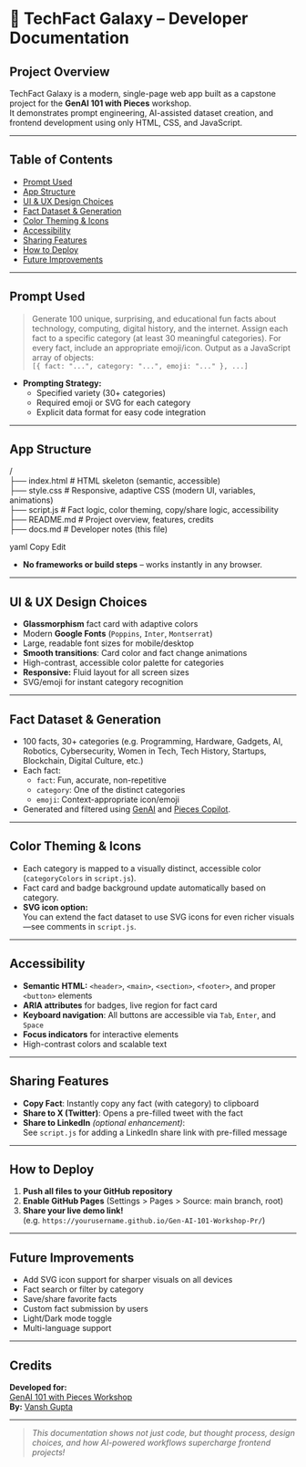# 📑 TechFact Galaxy – Developer Documentation

## Project Overview

TechFact Galaxy is a modern, single-page web app built as a capstone project for the **GenAI 101 with Pieces** workshop.  
It demonstrates prompt engineering, AI-assisted dataset creation, and frontend development using only HTML, CSS, and JavaScript.

---

## Table of Contents

- [Prompt Used](#prompt-used)
- [App Structure](#app-structure)
- [UI & UX Design Choices](#ui--ux-design-choices)
- [Fact Dataset & Generation](#fact-dataset--generation)
- [Color Theming & Icons](#color-theming--icons)
- [Accessibility](#accessibility)
- [Sharing Features](#sharing-features)
- [How to Deploy](#how-to-deploy)
- [Future Improvements](#future-improvements)

---

## Prompt Used

> Generate 100 unique, surprising, and educational fun facts about technology, computing, digital history, and the internet. Assign each fact to a specific category (at least 30 meaningful categories). For every fact, include an appropriate emoji/icon. Output as a JavaScript array of objects:  
> `[{ fact: "...", category: "...", emoji: "..." }, ...]`

- **Prompting Strategy:**  
  - Specified variety (30+ categories)
  - Required emoji or SVG for each category
  - Explicit data format for easy code integration

---

## App Structure

/<br>
├── index.html # HTML skeleton (semantic, accessible) <br>
├── style.css # Responsive, adaptive CSS (modern UI, variables, animations) <br>
├── script.js # Fact logic, color theming, copy/share logic, accessibility <br>
├── README.md # Project overview, features, credits <br>
├── docs.md # Developer notes (this file)

yaml
Copy
Edit

- **No frameworks or build steps** – works instantly in any browser.

---

## UI & UX Design Choices

- **Glassmorphism** fact card with adaptive colors
- Modern **Google Fonts** (`Poppins`, `Inter`, `Montserrat`)
- Large, readable font sizes for mobile/desktop
- **Smooth transitions**: Card color and fact change animations
- High-contrast, accessible color palette for categories
- **Responsive:** Fluid layout for all screen sizes
- SVG/emoji for instant category recognition

---

## Fact Dataset & Generation

- 100 facts, 30+ categories (e.g. Programming, Hardware, Gadgets, AI, Robotics, Cybersecurity, Women in Tech, Tech History, Startups, Blockchain, Digital Culture, etc.)
- Each fact:  
  - `fact`: Fun, accurate, non-repetitive  
  - `category`: One of the distinct categories  
  - `emoji`: Context-appropriate icon/emoji
- Generated and filtered using [GenAI](https://chat.openai.com/) and [Pieces Copilot](https://pieces.app/).

---

## Color Theming & Icons

- Each category is mapped to a visually distinct, accessible color (`categoryColors` in `script.js`).
- Fact card and badge background update automatically based on category.
- **SVG icon option:**  
  You can extend the fact dataset to use SVG icons for even richer visuals—see comments in `script.js`.

---

## Accessibility

- **Semantic HTML:** `<header>`, `<main>`, `<section>`, `<footer>`, and proper `<button>` elements
- **ARIA attributes** for badges, live region for fact card
- **Keyboard navigation**: All buttons are accessible via `Tab`, `Enter`, and `Space`
- **Focus indicators** for interactive elements
- High-contrast colors and scalable text

---

## Sharing Features

- **Copy Fact**: Instantly copy any fact (with category) to clipboard
- **Share to X (Twitter)**: Opens a pre-filled tweet with the fact
- **Share to LinkedIn** _(optional enhancement)_:  
  See `script.js` for adding a LinkedIn share link with pre-filled message

---

## How to Deploy

1. **Push all files to your GitHub repository**
2. **Enable GitHub Pages** (Settings > Pages > Source: main branch, root)
3. **Share your live demo link!**  
   (e.g. `https://yourusername.github.io/Gen-AI-101-Workshop-Pr/`)

---

## Future Improvements

- Add SVG icon support for sharper visuals on all devices
- Fact search or filter by category
- Save/share favorite facts
- Custom fact submission by users
- Light/Dark mode toggle
- Multi-language support

---

## Credits

**Developed for:**  
[GenAI 101 with Pieces Workshop](https://github.com/pieces-app/genai-101/)  
**By:** [Vansh Gupta](https://www.linkedin.com/in/vanshdigitals/)

---

> _This documentation shows not just code, but thought process, design choices, and how AI-powered workflows supercharge frontend projects!_
